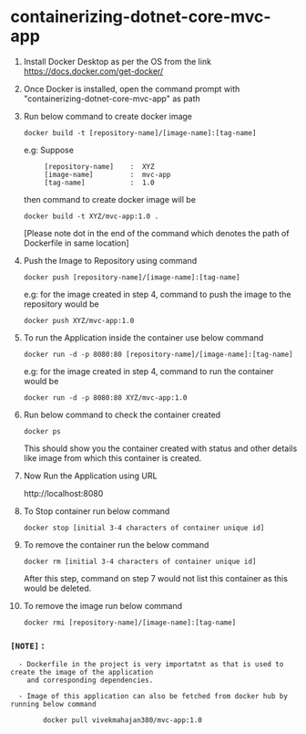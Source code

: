 # containerizing-dotnet-core-mvc-app
1. Install Docker Desktop as per the OS from the link
   https://docs.docker.com/get-docker/

2. Once Docker is installed, open the command prompt with "containerizing-dotnet-core-mvc-app" as path

3. Run below command to create docker image

      `docker build -t [repository-name]/[image-name]:[tag-name]`
   
      e.g: Suppose 

            [repository-name]    :  XYZ
            [image-name]         :  mvc-app
            [tag-name]           :  1.0
        
      then command to create docker image will be 
   
      `docker build -t XYZ/mvc-app:1.0 .`
   
      [Please note dot in the end of the command which denotes the path of Dockerfile in same location]
   
 4. Push the Image to Repository using command
 
      `docker push [repository-name]/[image-name]:[tag-name]`
   
      e.g: for the image created in step 4, command to push the image to the repository would be
   
      `docker push XYZ/mvc-app:1.0`
   
 5. To run the Application inside the container use below command
  
      `docker run -d -p 8080:80 [repository-name]/[image-name]:[tag-name]`
   
      e.g: for the image created in step 4, command to run the container would be
   
      `docker run -d -p 8080:80 XYZ/mvc-app:1.0`
 
 6. Run below command to check the container created
      
      `docker ps`
      
      This should show you the container created with status and other details like image from which this container is created.
     
 7. Now Run the Application using URL
      
      http://localhost:8080

 8. To Stop container run below command
   
      `docker stop [initial 3-4 characters of container unique id]`
      
 9. To remove the container run the below command
   
      `docker rm [initial 3-4 characters of container unique id]`
      
      After this step, command on step 7 would not list this container as this would be deleted.
      
 10. To remove the image run below command
      
      `docker rmi [repository-name]/[image-name]:[tag-name]`
     
     
### `[NOTE]` :  

      - Dockerfile in the project is very importatnt as that is used to create the image of the application 
        and corresponding dependencies. 
      
      - Image of this application can also be fetched from docker hub by running below command 
      
            docker pull vivekmahajan380/mvc-app:1.0
